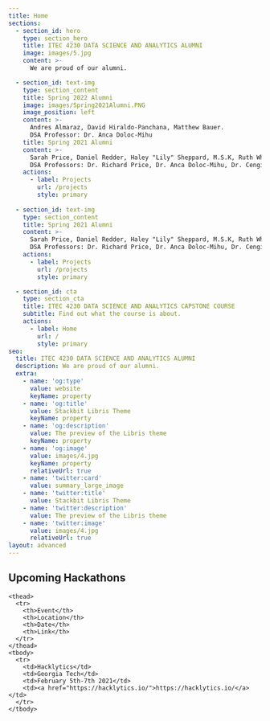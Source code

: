 ```yaml
---
title: Home
sections:
  - section_id: hero
    type: section_hero
    title: ITEC 4230 DATA SCIENCE AND ANALYTICS ALUMNI
    image: images/5.jpg
    content: >-
      We are proud of our alumni.

  - section_id: text-img
    type: section_content
    title: Spring 2022 Alumni
    image: images/Spring2021Alumni.PNG
    image_position: left
    content: >-
      Andres Almaraz, David Hiraldo-Panchana, Matthew Bauer. 
      DSA Professor: Dr. Anca Doloc-Mihu
    title: Spring 2021 Alumni
    content: >-
      Sarah Price, Daniel Redder, Haley "Lily" Sheppard, M.S.K, Ruth Whitehouse, Turner Nalley, Brittany Giordano. 
      DSA Professors: Dr. Richard Price, Dr. Anca Doloc-Mihu, Dr. Cengiz Gunay
    actions:
      - label: Projects
        url: /projects
        style: primary
        
  - section_id: text-img
    type: section_content
    title: Spring 2021 Alumni
    content: >-
      Sarah Price, Daniel Redder, Haley "Lily" Sheppard, M.S.K, Ruth Whitehouse, Turner Nalley, Brittany Giordano. 
      DSA Professors: Dr. Richard Price, Dr. Anca Doloc-Mihu, Dr. Cengiz Gunay
    actions:
      - label: Projects
        url: /projects
        style: primary

  - section_id: cta
    type: section_cta
    title: ITEC 4230 DATA SCIENCE AND ANALYTICS CAPSTONE COURSE
    subtitle: Find out what the course is about.
    actions:
      - label: Home
        url: /
        style: primary
seo:
  title: ITEC 4230 DATA SCIENCE AND ANALYTICS ALUMNI
  description: We are proud of our alumni.
  extra:
    - name: 'og:type'
      value: website
      keyName: property
    - name: 'og:title'
      value: Stackbit Libris Theme
      keyName: property
    - name: 'og:description'
      value: The preview of the Libris theme
      keyName: property
    - name: 'og:image'
      value: images/4.jpg
      keyName: property
      relativeUrl: true
    - name: 'twitter:card'
      value: summary_large_image
    - name: 'twitter:title'
      value: Stackbit Libris Theme
    - name: 'twitter:description'
      value: The preview of the Libris theme
    - name: 'twitter:image'
      value: images/4.jpg
      relativeUrl: true
layout: advanced
---
```


## Upcoming Hackathons 


<div class="responsive-table">
  <table>
     
    <thead>
      <tr>
        <th>Event</th> 
        <th>Location</th>
        <th>Date</th> 
        <th>Link</th>
      </tr>
    </thead>
    <tbody>
      <tr>
        <td>Hacklytics</td>
        <td>Georgia Tech</td> 
        <td>February 5th-7th 2021</td> 
        <td><a href="https://hacklytics.io/">https://hacklytics.io/</a></td>
      </tr>
    </tbody>
    
  </table>
</div>
